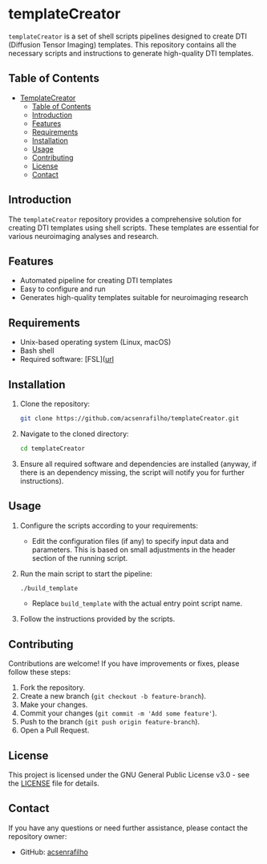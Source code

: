 # templateCreator

`templateCreator` is a set of shell scripts pipelines designed to create DTI (Diffusion Tensor Imaging) templates. This repository contains all the necessary scripts and instructions to generate high-quality DTI templates.

## Table of Contents

- [TemplateCreator](#templatecreator)
  - [Table of Contents](#table-of-contents)
  - [Introduction](#introduction)
  - [Features](#features)
  - [Requirements](#requirements)
  - [Installation](#installation)
  - [Usage](#usage)
  - [Contributing](#contributing)
  - [License](#license)
  - [Contact](#contact)

## Introduction

The `templateCreator` repository provides a comprehensive solution for creating DTI templates using shell scripts. These templates are essential for various neuroimaging analyses and research.

## Features

- Automated pipeline for creating DTI templates
- Easy to configure and run
- Generates high-quality templates suitable for neuroimaging research

## Requirements

- Unix-based operating system (Linux, macOS)
- Bash shell
- Required software: [FSL]([url](https://fsl.fmrib.ox.ac.uk/fsl/docs/)

## Installation

1. Clone the repository:
   ```sh
   git clone https://github.com/acsenrafilho/templateCreator.git
   ```
2. Navigate to the cloned directory:
   ```sh
   cd templateCreator
   ```
3. Ensure all required software and dependencies are installed (anyway, if there is an dependency missing, the script will notify you for further instructions).

## Usage

1. Configure the scripts according to your requirements:
   - Edit the configuration files (if any) to specify input data and parameters. This is based on small adjustments in the header section of the running script.

2. Run the main script to start the pipeline:
   ```sh
   ./build_template
   ```
   - Replace `build_template` with the actual entry point script name.

3. Follow the instructions provided by the scripts.

## Contributing

Contributions are welcome! If you have improvements or fixes, please follow these steps:

1. Fork the repository.
2. Create a new branch (`git checkout -b feature-branch`).
3. Make your changes.
4. Commit your changes (`git commit -m 'Add some feature'`).
5. Push to the branch (`git push origin feature-branch`).
6. Open a Pull Request.

## License

This project is licensed under the GNU General Public License v3.0 - see the [LICENSE](LICENSE) file for details.

## Contact

If you have any questions or need further assistance, please contact the repository owner:

- GitHub: [acsenrafilho](https://github.com/acsenrafilho)
